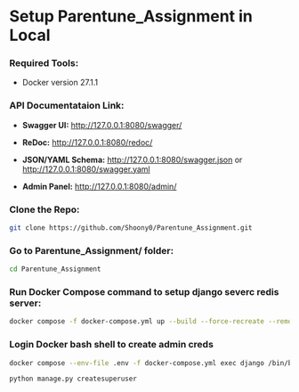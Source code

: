 # Setup Parentune_Assignment in Local

### Required Tools:
- Docker version 27.1.1

### API Documentataion Link:
- **Swagger UI:** http://127.0.0.1:8080/swagger/

- **ReDoc:** http://127.0.0.1:8080/redoc/

- **JSON/YAML Schema:** http://127.0.0.1:8080/swagger.json or http://127.0.0.1:8080/swagger.yaml

- **Admin Panel:** http://127.0.0.1:8080/admin/


### Clone the Repo:
```bash
git clone https://github.com/Shoony0/Parentune_Assignment.git
```

### Go to **Parentune_Assignment/** folder:
```bash
cd Parentune_Assignment
```

### Run Docker Compose command to setup django severc redis server:
```bash
docker compose -f docker-compose.yml up --build --force-recreate --remove-orphans
```

### Login Docker bash shell to create admin creds
```bash
docker compose --env-file .env -f docker-compose.yml exec django /bin/bash
```
```bash
python manage.py createsuperuser
```
